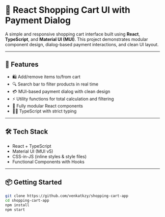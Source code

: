 # 🛒 React Shopping Cart UI with Payment Dialog

A simple and responsive shopping cart interface built using **React**, **TypeScript**, and **Material UI (MUI)**. This project demonstrates modular component design, dialog-based payment interactions, and clean UI layout.

---

## 🚀 Features

- 🛍️ Add/remove items to/from cart
- 🔍 Search bar to filter products in real time
- 💳 MUI-based payment dialog with clean design
- ⚡ Utility functions for total calculation and filtering
- 🧩 Fully modular React components
- 🧑‍💻 TypeScript with strict typing

---

## 🛠️ Tech Stack

- React + TypeScript
- Material UI (MUI v5)
- CSS-in-JS (inline styles & style files)
- Functional Components with Hooks

---

## 📦 Getting Started

```bash
git clone https://github.com/venkatkzy/shopping-cart-app
cd shopping-cart-app
npm install
npm start
